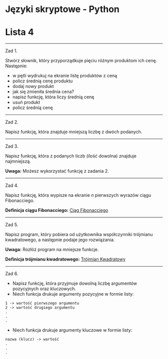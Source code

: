 # Języki skryptowe - Python
# Lista 4

---

Zad 1.

Stwórz słownik, który przyporządkuje pięciu różnym produktom ich cenę. Następnie:

* w pętli wydrukuj na ekranie listę produktów z ceną
* policz średnią cenę produktu
* dodaj nowy produkt
* jak się zmieniła średnia cena?
* napisz funkcję, która liczy średnią cenę
* usuń produkt
* policz średnią cenę

---

Zad 2.

Napisz funkcję, która znajduje mniejszą liczbę z dwóch podanych.

---

Zad 3.

Napisz funkcję, która z podanych liczb (ilość dowolna) znajduje najmniejszą.

**Uwaga:** Możesz wykorzystać funkcję z zadania 2.

---

Zad 4.

Napisz funkcję, która wypisze na ekranie *n* pierwszych wyrazów ciągu Fibonacciego.

**Definicja ciągu Fibonacciego:** [Ciąg Fibonacciego](../5_Materialy_Pomocnicze/ciag_fibonacciego.md)

---

Zad 5.

Napisz program, który pobiera od użytkownika współczynniki trójmianu kwadratowego, a następnie podaje jego rozwiązania.

**Uwaga:** Rozłóż program na mniejsze funkcje.

**Definicja trójmianu kwadratowego:** [Trójmian Kwadratowy](../5_Materialy_Pomocnicze/trojmian_kwadratowy.md)

---

Zad 6.

* Napisz funkcję, która przyjmuje dowolną liczbę argumentów pozycyjnych oraz kluczowych.
* Niech funkcja drukuje argumenty pozycyjne w formie listy:
```
1 -> wartość pierwszego argumentu
2 -> wartość drugiego argumentu
.
.
.
```
* Niech funkcja drukuje argumenty kluczowe w formie listy:
```
nazwa (klucz) -> wartość
.
.
.
```
